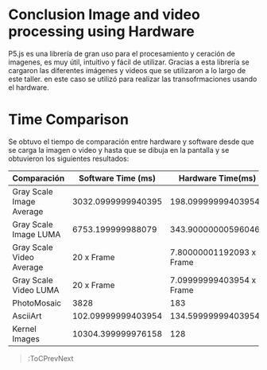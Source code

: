 # Conclusion Image and video processing using Hardware

P5.js es una librería de gran uso para el procesamiento y ceración de imagenes, es muy útil, intuitivo y fácil de utilizar. Gracias a esta librería se cargaron las diferentes imágenes y videos que se utilizaron a lo largo de este taller. en este caso se utilizó para realizar las transofrmaciones usando el hardware.

# Time Comparison
Se obtuvo el tiempo de comparación entre hardware y software desde que se carga la imagen o video y hasta que se dibuja en la pantalla y se obtuvieron los siguientes resultados:

|Comparación|Software Time (ms)|Hardware Time(ms)|
|-------|-------------------|-------------------|
|Gray Scale Image Average|3032.0999999940395|198.09999999403954|
|Gray Scale Image LUMA|6753.199999988079 |343.90000000596046|
|Gray Scale Video Average|20 x Frame|7.80000001192093 x Frame|
|Gray Scale Video LUMA|20 x Frame|7.09999999403954 x Frame|
|PhotoMosaic|3828|183|
|AsciiArt|102.09999999403954|134.599999994039541|
|Kernel Images|10304.399999976158|128|

> :ToCPrevNext  